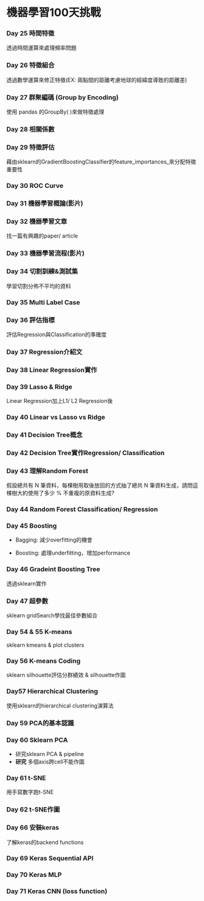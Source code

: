 # 機器學習100天挑戰

### Day 25 時間特徵

透過時間運算來處理頻率問題

### Day 26 特徵組合

透過數學運算來修正特徵(EX: 兩點間的距離考慮地球的經緯度導致的距離差)

### Day 27 群聚編碼 (Group by Encoding)

使用 pandas 的GroupBy( )來做特徵處理

### Day 28 相關係數

### Day 29 特徵評估

藉由sklearn的GradientBoostingClassifier的feature_importances_來分配特徵重要性

### Day 30 ROC Curve

### Day 31 機器學習概論(影片)

### Day 32 機器學習文章

找一篇有興趣的paper/ article

### Day 33 機器學習流程(影片)

### Day 34 切割訓練&測試集

學習切割分佈不平均的資料

### Day 35 Multi Label Case

### Day 36 評估指標

評估Regression與Classification的準確度

### Day 37 Regression介紹文

### Day 38 Linear Regression實作

### Day 39 Lasso & Ridge

Linear Regression加上L1/ L2 Regression後

### Day 40 Linear vs Lasso vs Ridge

### Day 41 Decision Tree概念

### Day 42 Decision Tree實作Regression/ Classification

### Day 43 理解Random Forest

假設總共有 N 筆資料，每棵樹用取後放回的方式抽了總共 N 筆資料生成，請問這棵樹大約使用了多少 % 不重複的原資料生成?

### Day 44 Random Forest Classification/ Regression

### Day 45 Boosting

* Bagging: 減少overfitting的機會

* Boosting: 處理underfitting，增加performance

### Day 46 Gradeint Boosting Tree

  透過sklearn實作

### Day 47 超參數

sklearn gridSearch學找最佳參數組合

### Day 54 & 55 K-means

sklearn kmeans & plot clusters

### Day 56 K-means Coding

sklearn silhouette評估分群績效 & silhouette作圖

### Day57 Hierarchical Clustering

使用sklearn的hierarchical clustering演算法

### Day 59 PCA的基本認識

### Day 60 Sklearn PCA

* 研究sklearn PCA & pipeline
* **研究** 多個axis跨cell不能作圖

### Day 61 t-SNE

用手寫數字跑t-SNE

### Day 62 t-SNE作圖

### Day 66 安裝keras

了解keras的backend functions

### Day 69 Keras Sequential API

### Day 70 Keras MLP

### Day 71 Keras CNN (loss function)
